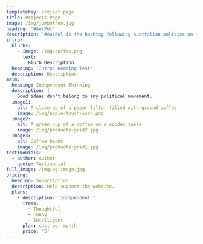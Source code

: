 ```yaml
---
templateKey: project-page
title: Projects Page
image: /img/jumbotron.jpg
heading: '#AusPol'
description: '#AusPol is the hashtag following Australian politics on twitter.'
intro:
  blurbs:
    - image: /img/coffee.png
      text: |
        Blurb Description.
  heading: 'Intro: Heading Test'
  description: Description
main:
  heading: Independent Thinking
  description: |
    Good ideas don't belong to any political movement.
  image1:
    alt: A close-up of a paper filter filled with ground coffee
    image: /img/apple-touch-icon.png
  image2:
    alt: A green cup of a coffee on a wooden table
    image: /img/products-grid2.jpg
  image3:
    alt: Coffee beans
    image: /img/products-grid1.jpg
testimonials:
  - author: Author
    quote: Testimonial
full_image: /img/og-image.jpg
pricing:
  heading: Subscription
  description: Help support the website.
  plans:
    - description: 'Independent '
      items:
        - Thoughtful
        - Funny
        - Intelligent
      plan: cost per month
      price: '5'
---
```


